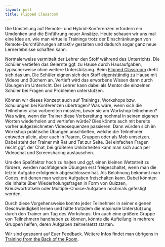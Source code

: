 ```yaml
---
layout: post
title: Flipped Classroom
---
```


Die Umstellung auf Remote- und Hybrid-Konferenzen erfordern ein Umdenken und die Einführung neuer Ansätze. Heute schauen wir uns mal eine Idee an, wie man virtuelle Trainings trotz der Einschränkungen von Remote-Durchführungen attraktiv gestalten und dadurch sogar ganz neue Lernerlebnisse schaffen kann. 

Normalerweise vermittelt der Lehrer den Stoff während des Unterrichts. Die Schüler vertiefen das Gelernte ggf. zu Hause durch Hausaufgaben, typischerweise ohne weitere Unterstützung. Beim [Flipped Classroom](https://de.wikipedia.org/wiki/Umgedrehter_Unterricht) dreht sich das um. Die Schüler eignen sich den Stoff eigentständig zu Hause mit Videos und Büchern an. Vertieft wird das erworbene Wissen dann durch Übungen im Unterricht. Der Lehrer kann dabei als Mentor die einzelnen Schüler bei Fragen und Problemen unterstützen.

Können wir dieses Konzept auch auf Trainings, Workshops bzw. Schulungen bei Konferenzen übertragen? Was wäre, wenn sich die Teilnehmer also vorbereiten müssten, _bevor_ sie am Workshop teilnehmen? Was wäre, wenn der Trainer diese Vorbereitung nochmal in seinen eigenen Worten wiederholen und vertiefen würde? Dies könnte auch mit bereits vorher aufgezeichneten Videosequenzen passieren. Dann würden sich im Workshop praktische Übungen anschließen, welche die Teilnehmer entweder allein, aber auch in Paaren, Gruppen oder als Mob umsetzen. Dabei steht der Trainer mit Rat und Tat zur Seite. Bei einfachen Fragen reicht ggf. der Chat, bei größeren Unklarheiten kann man sich auch per Videochat und Screensharing austauschen.

Um den Spaßfaktor hoch zu halten und ggf. einen kleinen Wettstreit zu fördern, werden nachfolgende Übungen erst freigeschaltet, wenn man die letzte Aufgabe erfolgreich abgeschlossen hat. Als Belohnung bekommt man Codes, mit denen man weitere Aufgaben freischalten kann. Dabei könnten die Inhalte über Wiederholungsfragen in Form von Quizzen, Kreuzworträtseln oder Multiple-Choice-Aufgaben nochmals gefestigt werden.

Durch diese Vorgehensweise könnte jeder Teilnehmer in seiner eigenen Geschwindigkeit lernen und hätte trotzdem die maximale Unterstützung durch den Trainer am Tag des Workshops. Um auch eine größere Gruppe von Teilnehmern handhaben zu können, könnte die Aufteilung in mehrere Gruppen helfen, deren Aufgaben zeitversetzt starten.

Wir sind gespannt auf Euer Feedback. Weitere Infos findet man übrigens in [Training from the Back of the Room](https://www.amazon.de/dp/0787996629).
